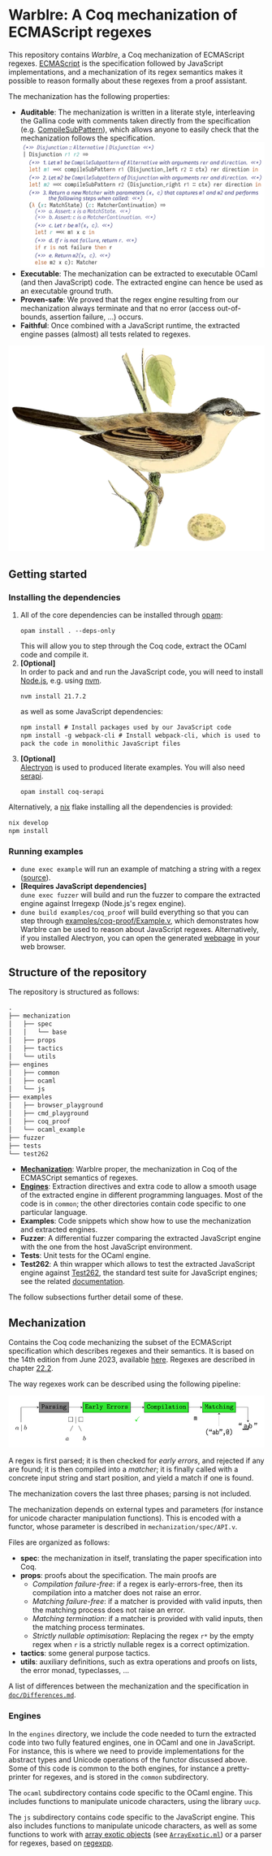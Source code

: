 # Warblre: A Coq mechanization of ECMAScript regexes

This repository contains *Warblre*, a Coq mechanization of ECMAScript regexes.
[ECMAScript](https://ecma-international.org/publications-and-standards/standards/ecma-262/) is the specification followed by JavaScript implementations, and a mechanization of its regex semantics makes it possible to reason formally about these regexes from a proof assistant.

The mechanization has the following properties:
- **Auditable**:
    The mechanization is written in a literate style, interleaving the Gallina code with comments taken directly from the specification (e.g. [CompileSubPattern](https://262.ecma-international.org/14.0/#sec-compilesubpattern)), which allows anyone to easily check that the mechanization follows the specification.
    ![A sample of the mechanization](etc/disjunction.png)
- **Executable**:
    The mechanization can be extracted to executable OCaml (and then JavaScript) code.
    The extracted engine can hence be used as an executable ground truth.
- **Proven-safe**:
    We proved that the regex engine resulting from our mechanization always terminate and that no error (access out-of-bounds, assertion failure, ...) occurs.
- **Faithful**:
    Once combined with a JavaScript runtime, the extracted engine passes (almost) all tests related to regexes. 

![*Curruca communis* perched on a branch](etc/cover.webp)

## Getting started

### Installing the dependencies

1.
    All of the core dependencies can be installed through [opam](https://opam.ocaml.org/):
    ```shell
    opam install . --deps-only
    ```
    This will allow you to step through the Coq code, extract the OCaml code and compile it.
2. **[Optional]**  
    In order to pack and and run the JavaScript code, you will need to install [Node.js](https://nodejs.org/en), e.g. using [nvm](https://github.com/nvm-sh/nvm).
    ```shell
    nvm install 21.7.2
    ```
    as well as some JavaScript dependencies:
    ```shell
    npm install # Install packages used by our JavaScript code
    npm install -g webpack-cli # Install webpack-cli, which is used to pack the code in monolithic JavaScript files
    ```
3. **[Optional]**  
    [Alectryon](https://github.com/cpitclaudel/alectryon) is used to produced literate examples.
    You will also need [serapi](https://github.com/ejgallego/coq-serapi).
    ```
    opam install coq-serapi
    ```

Alternatively, a [nix](https://nixos.org/) flake installing all the dependencies is provided:
```
nix develop
npm install
``` 

### Running examples

- `dune exec example` will run an example of matching a string with a regex ([source](examples/ocaml_example/Main.ml)).
- **[Requires JavaScript dependencies]**  
    `dune exec fuzzer` will build and run the fuzzer to compare the extracted engine against Irregexp (Node.js's regex engine).
- `dune build examples/coq_proof` will build everything so that you can step through [examples/coq-proof/Example.v](examples/coq_proof/Example.v), which demonstrates how Warblre can be used to reason about JavaScript regexes. Alternatively, if you installed Alectryon, you can open the generated [webpage](_build/default/examples/coq_proof/Example.html) in your web browser.

## Structure of the repository

The repository is structured as follows:

```
.
├── mechanization
│   ├── spec
│   │   └── base
│   ├── props
│   ├── tactics
│   └── utils
├── engines
│   ├── common
│   ├── ocaml
│   └── js
├── examples
│   ├── browser_playground
│   ├── cmd_playground
│   ├── coq_proof
│   └── ocaml_example
├── fuzzer
├── tests
└── test262
```

- **[Mechanization](#mechanization)**: Warblre proper, the mechanization in Coq of the ECMASCript semantics of regexes.
- **[Engines](#engines)**: Extraction directives and extra code to allow a smooth usage of the extracted engine in different programming languages. Most of the code is in `common`; the other directories contain code specific to one particular language.
- **Examples**: Code snippets which show how to use the mechanization and extracted engines.
- **Fuzzer**: A differential fuzzer comparing the extracted JavaScript engine with the one from the host JavaScript environment.
- **Tests**: Unit tests for the OCaml engine.
- **Test262**: A thin wrapper which allows to test the extracted JavaScript engine against [Test262](https://github.com/tc39/test262), the standard test suite for JavaScript engines; see the related [documentation](doc/Test262.md).

The follow subsections further detail some of these.

## Mechanization

Contains the Coq code mechanizing the subset of the ECMAScript specification which describes regexes and their semantics.
It is based on the 14th edition from June 2023, available [here](https://262.ecma-international.org/14.0/).
Regexes are described in chapter [22.2](https://tc39.es/ecma262/2023/multipage/text-processing.html#sec-regexp-regular-expression-objects).

The way regexes work can be described using the following pipeline:

![The matching pipeline](etc/matching_pipeline/picture.svg)

A regex is first parsed; 
it is then checked for *early errors*, and rejected if any are found; 
it is then compiled into a *matcher*;
it is finally called with a concrete input string and start position, and yield a match if one is found.

The mechanization covers the last three phases; parsing is not included.

The mechanization depends on external types and parameters (for instance for unicode character manipulation functions).
This is encoded with a functor, whose parameter is described in `mechanization/spec/API.v`.

Files are organized as follows:
- **spec**: the mechanization in itself, translating the paper specification into Coq.
- **props**: proofs about the specification. The main proofs are
    - *Compilation failure-free*: if a regex is early-errors-free, then its compilation into a matcher does not raise an error.
    - *Matching failure-free*: if a matcher is provided with valid inputs, then the matching process does not raise an error.
    - *Matching termination*: if a matcher is provided with valid inputs, then the matching process terminates.
    - *Strictly nullable optimisation*: Replacing the regex `r*` by the empty regex when `r` is a strictly nullable regex is a correct optimization.
- **tactics**: some general purpose tactics.
- **utils**: auxiliary definitions, such as extra operations and proofs on lists, the error monad, typeclasses, ...

A list of differences between the mechanization and the specification in [`doc/Differences.md`](doc/Differences.md).

### Engines

In the `engines` directory, we include the code needed to turn the extracted code into two fully featured engines, one in OCaml and one in JavaScript.
For instance, this is where we need to provide implementations for the abstract types and Unicode operations of the functor discussed above.
Some of this code is common to the both engines, for instance a pretty-printer for regexes, and is stored in the `common` subdirectory.

The `ocaml` subdirectory contains code specific to the OCaml engine.
This includes functions to manipulate unicode characters, using the library `uucp`.

The `js` subdirectory contains code specific to the JavaScript engine.
This also includes functions to manipulate unicode characters, as well as some functions to work with [array exotic objects](https://262.ecma-international.org/14.0/#sec-array-exotic-objects) (see [`ArrayExotic.ml`](engines/js/ArrayExotic.ml)) or a parser for regexes, based on [regexpp](https://github.com/eslint-community/regexpp).